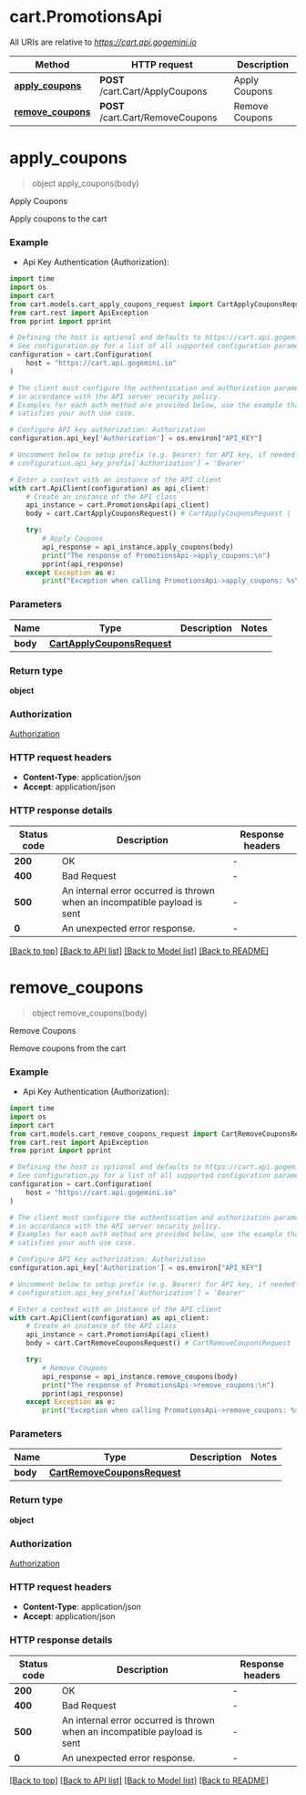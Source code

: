 # cart.PromotionsApi

All URIs are relative to *https://cart.api.gogemini.io*

Method | HTTP request | Description
------------- | ------------- | -------------
[**apply_coupons**](PromotionsApi.md#apply_coupons) | **POST** /cart.Cart/ApplyCoupons | Apply Coupons
[**remove_coupons**](PromotionsApi.md#remove_coupons) | **POST** /cart.Cart/RemoveCoupons | Remove Coupons


# **apply_coupons**
> object apply_coupons(body)

Apply Coupons

Apply coupons to the cart

### Example

* Api Key Authentication (Authorization):

```python
import time
import os
import cart
from cart.models.cart_apply_coupons_request import CartApplyCouponsRequest
from cart.rest import ApiException
from pprint import pprint

# Defining the host is optional and defaults to https://cart.api.gogemini.io
# See configuration.py for a list of all supported configuration parameters.
configuration = cart.Configuration(
    host = "https://cart.api.gogemini.io"
)

# The client must configure the authentication and authorization parameters
# in accordance with the API server security policy.
# Examples for each auth method are provided below, use the example that
# satisfies your auth use case.

# Configure API key authorization: Authorization
configuration.api_key['Authorization'] = os.environ["API_KEY"]

# Uncomment below to setup prefix (e.g. Bearer) for API key, if needed
# configuration.api_key_prefix['Authorization'] = 'Bearer'

# Enter a context with an instance of the API client
with cart.ApiClient(configuration) as api_client:
    # Create an instance of the API class
    api_instance = cart.PromotionsApi(api_client)
    body = cart.CartApplyCouponsRequest() # CartApplyCouponsRequest | 

    try:
        # Apply Coupons
        api_response = api_instance.apply_coupons(body)
        print("The response of PromotionsApi->apply_coupons:\n")
        pprint(api_response)
    except Exception as e:
        print("Exception when calling PromotionsApi->apply_coupons: %s\n" % e)
```



### Parameters


Name | Type | Description  | Notes
------------- | ------------- | ------------- | -------------
 **body** | [**CartApplyCouponsRequest**](CartApplyCouponsRequest.md)|  | 

### Return type

**object**

### Authorization

[Authorization](../README.md#Authorization)

### HTTP request headers

 - **Content-Type**: application/json
 - **Accept**: application/json

### HTTP response details

| Status code | Description | Response headers |
|-------------|-------------|------------------|
**200** | OK |  -  |
**400** | Bad Request |  -  |
**500** | An internal error occurred is thrown when an incompatible payload is sent |  -  |
**0** | An unexpected error response. |  -  |

[[Back to top]](#) [[Back to API list]](../README.md#documentation-for-api-endpoints) [[Back to Model list]](../README.md#documentation-for-models) [[Back to README]](../README.md)

# **remove_coupons**
> object remove_coupons(body)

Remove Coupons

Remove coupons from the cart

### Example

* Api Key Authentication (Authorization):

```python
import time
import os
import cart
from cart.models.cart_remove_coupons_request import CartRemoveCouponsRequest
from cart.rest import ApiException
from pprint import pprint

# Defining the host is optional and defaults to https://cart.api.gogemini.io
# See configuration.py for a list of all supported configuration parameters.
configuration = cart.Configuration(
    host = "https://cart.api.gogemini.io"
)

# The client must configure the authentication and authorization parameters
# in accordance with the API server security policy.
# Examples for each auth method are provided below, use the example that
# satisfies your auth use case.

# Configure API key authorization: Authorization
configuration.api_key['Authorization'] = os.environ["API_KEY"]

# Uncomment below to setup prefix (e.g. Bearer) for API key, if needed
# configuration.api_key_prefix['Authorization'] = 'Bearer'

# Enter a context with an instance of the API client
with cart.ApiClient(configuration) as api_client:
    # Create an instance of the API class
    api_instance = cart.PromotionsApi(api_client)
    body = cart.CartRemoveCouponsRequest() # CartRemoveCouponsRequest | 

    try:
        # Remove Coupons
        api_response = api_instance.remove_coupons(body)
        print("The response of PromotionsApi->remove_coupons:\n")
        pprint(api_response)
    except Exception as e:
        print("Exception when calling PromotionsApi->remove_coupons: %s\n" % e)
```



### Parameters


Name | Type | Description  | Notes
------------- | ------------- | ------------- | -------------
 **body** | [**CartRemoveCouponsRequest**](CartRemoveCouponsRequest.md)|  | 

### Return type

**object**

### Authorization

[Authorization](../README.md#Authorization)

### HTTP request headers

 - **Content-Type**: application/json
 - **Accept**: application/json

### HTTP response details

| Status code | Description | Response headers |
|-------------|-------------|------------------|
**200** | OK |  -  |
**400** | Bad Request |  -  |
**500** | An internal error occurred is thrown when an incompatible payload is sent |  -  |
**0** | An unexpected error response. |  -  |

[[Back to top]](#) [[Back to API list]](../README.md#documentation-for-api-endpoints) [[Back to Model list]](../README.md#documentation-for-models) [[Back to README]](../README.md)

